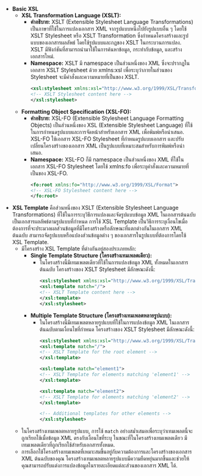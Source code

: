 - **Basic XSL**
	- **XSL Transformation Language (XSLT):**
		- **คำอธิบาย:** XSLT (Extensible Stylesheet Language Transformations) เป็นภาษาที่ใช้ในการแปลงเอกสาร XML จากรูปแบบหนึ่งไปยังรูปแบบอื่น ๆ โดยใช้ XSLT Stylesheet หรือ XSLT Transformation ซึ่งกำหนดโครงสร้างและรูปแบบของเอกสารผลลัพธ์ โดยใช้รูปแบบและกฎของ XSLT ในกระบวนการแปลง. XSLT มีฟังก์ชันที่สามารถนำมาใช้ในการค้นหาข้อมูล, กระทำกับข้อมูล, และสร้างเอกสารใหม่.
		- **Namespace:** XSLT มี namespace เป็นส่วนหนึ่งของ XML ซึ่งจะปรากฏในเอกสาร XSLT Stylesheet ด้วย xmlns:xsl เพื่อระบุว่าภายในส่วนของ Stylesheet จะมีคำสั่งและความหมายที่เป็นของ XSLT.
		  ```xml
		  <xsl:stylesheet xmlns:xsl="http://www.w3.org/1999/XSL/Transform" version="1.0">
		  <!-- XSLT Stylesheet content here -->
		  </xsl:stylesheet>
		  ```
	- **Formatting Object Specification (XSL-FO):**
		- **คำอธิบาย:** XSL-FO (Extensible Stylesheet Language Formatting Objects) เป็นส่วนหนึ่งของ XSL (Extensible Stylesheet Language) ที่ใช้ในการกำหนดรูปแบบและการจัดหน้าสำหรับเอกสาร XML เพื่อพิมพ์หรือนำเสนอ. XSL-FO ใช้เอกสาร XSL-FO Stylesheet ที่กำหนดรูปแบบเอกสาร และปรับเปลี่ยนโครงสร้างของเอกสาร XML เป็นรูปแบบที่เหมาะสมสำหรับการพิมพ์หรือนำเสนอ.
		- **Namespace:** XSL-FO ก็มี namespace เป็นส่วนหนึ่งของ XML ที่ใช้ในเอกสาร XSL-FO Stylesheet โดยใช้ xmlns:fo เพื่อระบุคำสั่งและความหมายที่เป็นของ XSL-FO.
		  ```xml
		  <fo:root xmlns:fo="http://www.w3.org/1999/XSL/Format">
		  <!-- XSL-FO Stylesheet content here -->
		  </fo:root>
		  ```
- **XSL Template** คือส่วนหนึ่งของ XSLT (Extensible Stylesheet Language Transformations) ที่ใช้ในการระบุวิธีการแปลงและจัดรูปแบบข้อมูล XML ในเอกสารต้นฉบับเป็นเอกสารผลลัพธ์ตามรูปแบบที่กำหนด การใช้ XSL Template เป็นวิธีการระบุเงื่อนไขเมื่อต้องการที่จะประมวลผลส่วนข้อมูลที่มีโครงสร้างหรือลักษณะที่แตกต่างกันในเอกสาร XML ต้นฉบับ สามารถจัดรูปแบบหรือแปลงส่วนข้อมูลต่าง ๆ ของเอกสารในรูปแบบที่ต้องการโดยใช้ XSL Template.
	- มีโครงสร้าง XSL Template ที่ต่างกันอยู่สองประเภทหลัก:
		- **Single Template Structure (โครงสร้างเทมเพลตเดียว):**
			- ในโครงสร้างนี้มีเทมเพลตเดียวที่ใช้ในการแปลงข้อมูล XML ทั้งหมดในเอกสารต้นฉบับ โครงสร้างของ XSLT Stylesheet มีลักษณะดังนี้:
			  ```xml
			  <xsl:stylesheet xmlns:xsl="http://www.w3.org/1999/XSL/Transform" version="1.0">
			  <xsl:template match="/">
			  <!-- XSLT Template content here -->
			  </xsl:template>
			  </xsl:stylesheet>
			  ```
		- **Multiple Template Structure (โครงสร้างเทมเพลตหลายรูปแบบ):**
			- ในโครงสร้างนี้มีเทมเพลตหลายรูปแบบที่ใช้ในการแปลงข้อมูล XML ในเอกสารต้นฉบับตามเงื่อนไขที่กำหนด โครงสร้างของ XSLT Stylesheet มีลักษณะดังนี้:
			  ```xml
			  <xsl:stylesheet xmlns:xsl="http://www.w3.org/1999/XSL/Transform" version="1.0">
			  <xsl:template match="/">
			  <!-- XSLT Template for the root element -->
			  </xsl:template>
			  
			  <xsl:template match="element1">
			  <!-- XSLT Template for elements matching 'element1' -->
			  </xsl:template>
			  
			  <xsl:template match="element2">
			  <!-- XSLT Template for elements matching 'element2' -->
			  </xsl:template>
			  
			  <!-- Additional templates for other elements -->
			  </xsl:stylesheet>
			  ```
	- ในโครงสร้างเทมเพลตหลายรูปแบบ, การใช้ `match` อย่างสม่ำเสมอเพื่อระบุว่าเทมเพลตนี้จะถูกเรียกใช้เมื่อข้อมูล XML ตรงกับเงื่อนไขที่ระบุ ในขณะที่ในโครงสร้างเทมเพลตเดียว มีเทมเพลตเดียวที่ถูกเรียกใช้สำหรับเอกสารทั้งหมด.
	- การเลือกใช้โครงสร้างเทมเพลตที่เหมาะสมขึ้นอยู่กับความต้องการและโครงสร้างของเอกสาร XML ต้นฉบับของคุณ โครงสร้างเทมเพลตหลายรูปแบบมีความยืดหยุ่นมากขึ้นและช่วยให้คุณสามารถปรับแต่งการแปลงข้อมูลในรายละเอียดแต่ละส่วนของเอกสาร XML ได้.